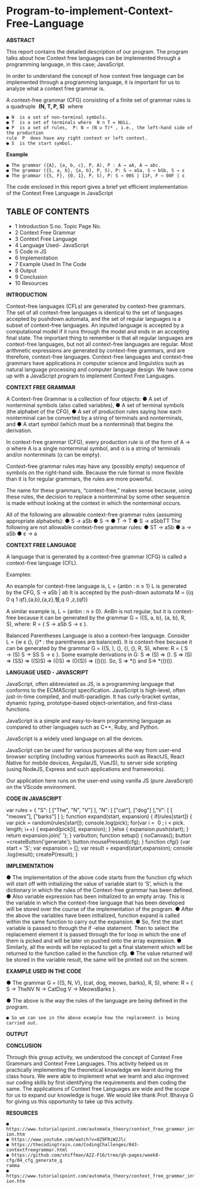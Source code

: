 # Program-to-implement-Context-Free-Language


**ABSTRACT**

This report contains the detailed description of our program. The program talks about
how Context free languages can be implemented through a programming language, in
this case; JavaScript.

In order to understand the concept of how context free language can be implemented
through a programming language, it is important for us to analyze what a context free
grammar is.

A context-free grammar (CFG) consisting of a finite set of grammar rules is a
quadruple ​ **(N, T, P, S)** ​ where

```
● N ​ is a set of non-terminal symbols.
● T ​ is a set of terminals where ​ N ∩ T = NULL.
● P ​ is a set of rules, ​ P: N → (N ∪ T)* ​, i.e., the left-hand side of the production
rule ​ P ​ does have any right context or left context.
● S ​ is the start symbol.
```
**Example**

```
● The grammar ({A}, {a, b, c}, P, A), P : A → aA, A → abc.
● The grammar ({S, a, b}, {a, b}, P, S), P: S → aSa, S → bSb, S → ε
● The grammar ({S, F}, {0, 1}, P, S), P: S → 00S | 11F, F → 00F | ε
```
The code enclosed in this report gives a brief yet efficient implementation of the
Context Free Language in JavaScript




## TABLE OF CONTENTS

   - 1 Introduction S.no. Topic Page No.
   - 2 Context Free Grammar
   - 3 Context Free Language
   - 4 Language Used- JavaScript
   - 5 Code in JS
   - 6 Implementation
   - 7 Example Used In The Code
   - 8 Output
   - 9 Conclusion
   - 10 Resources


**INTRODUCTION**

Context-free languages (CFLs) are generated by context-free grammars. The set of all
context-free languages is identical to the set of languages accepted by pushdown
automata, and the set of regular languages is a subset of context-free languages. An
inputed language is accepted by a computational model if it runs through the model
and ends in an accepting final state.
The important thing to remember is that all regular languages are context-free
languages, but not all context-free languages are regular. Most arithmetic expressions
are generated by context-free grammars, and are therefore, context-free languages.
Context-free languages and context-free grammars have applications in computer
science and linguistics such as natural language processing and computer language
design.
We have come up with a JavaScript program to implement Context Free Languages.




**CONTEXT FREE GRAMMAR**

A Context-free Grammar is a collection of four objects:
● A set of nonterminal symbols (also called variables),
● A set of terminal symbols (the alphabet of the CFG),
● A set of production rules saying how each nonterminal can be converted by a
string of terminals and nonterminals, and
● A start symbol (which must be a nonterminal) that begins the derivation.

In context-free grammar (CFG), every production rule is of the form of
A → α
where A is a single nonterminal symbol, and α is a string of terminals and/or
nonterminals (α can be empty).

Context-free grammar rules may have any (possibly empty) sequence of symbols on
the right-hand side. Because the rule format is more flexible than it is for regular
grammars, the rules are more powerful.

The name for these grammars, “context-free,” makes sense because, using these rules,
the decision to replace a nonterminal by some other sequence is made without looking
at the context in which the nonterminal occurs.

All of the following are allowable context-free grammar rules (assuming appropriate
alphabets):
● S → aSb
● S →
● T → T
● S → aSbbTT
The following are not allowable context-free grammar rules:
● ST → aSb
● a → aSb
● ε → a



**CONTEXT FREE LANGUAGE**

A language that is generated by a context-free grammar (CFG) is called a context-free
language (CFL).

Examples:

An example for context-free language is, L = {a​n​b​n​ : n ≥ 1}
L is generated by the CFG, S -> aSb | ab
It is accepted by the push-down automata M = ({q​ 0 ​q​ 1 ​q​f​},{a,b},{a,z},훿,q​ 0 ​,z,{q​f​})

A similar example is, L = {a​n​b​n : n ≥ 0}. A​n​B​n is not regular, but it is context-free
because it can be generated by the grammar G = ({S, a, b}, {a, b}, R, S), where:
R = { S → aSb
S → ε }.

Balanced Parentheses Language is also a context-free language.
Consider L = {w ​ε {), (}* : the parentheses are balanced}. It is context-free because it
can be generated by the grammar G = ({S, ), (}, {), (}, R, S), where:
R = { S → (S)
S → SS
S → ε }.
Some example derivations in G:
S ⇒ (S) ⇒ ().
S ⇒ (S) ⇒ (SS) ⇒ ((S)S) ⇒ (()S) ⇒ (()(S)) ⇒ (()()).
So, S ⇒ *() and S⇒ *(()()).



**LANGUAGE USED - JAVASCRIPT**

JavaScript, often abbreviated as JS, is a programming language that conforms to the
ECMAScript specification. JavaScript is high-level, often just-in-time compiled, and
multi-paradigm. It has curly-bracket syntax, dynamic typing, prototype-based
object-orientation, and first-class functions.

JavaScript is a simple and easy-to-learn programming language as compared to other
languages such as C++, Ruby, and Python.

JavaScript is a widely used language on all the devices.

JavaScript can be used for various purposes all the way from user-end browser
scripting (including various frameworks such as ReactJS, React Native for mobile
devices, AngularJS, VueJS), to server side scripting (using NodeJS, Express and such
applications and frameworks).

Our application here runs on the user-end using vanilla JS (pure JavaScript) on the
VScode environment.




**CODE IN JAVASCRIPT**

var​ ​rules​ = {
​"S"​:​ [
[​"The"​, ​"N"​, ​"V"​]
],
​"N"​:​ [
[​"cat"​],
[​"dog"​] ],
​"V"​:​ [
[​"meows"​],
[​"barks"​] ]
};
function​ ​expand​(​start​, ​expansion​) {
​if​ (​rules​[​start​]) {
​var​ ​pick​ = ​random​(​rules​[​start​]);
​console​.​log​(​pick​);
​for​ (​var​ ​i​ = ​ 0 ​; ​i​ < ​pick​.​length​; ​i​++) {
​expand​(​pick​[​i​], ​expansion​);
}
} ​else​ {
​expansion​.​push​(​start​);
}
​return​ ​expansion​.​join​(​' '​);
}
var​ ​button​;
function​ ​setup​() {
​noCanvas​();
​button​ = ​createButton​(​'generate'​);
​button​.​mousePressed​(​cfg​);
}
function​ ​cfg​() {
​var​ ​start​ = ​'S'​;
​var​ ​expansion​ = [];
​var​ ​result​ = ​expand​(​start​, ​expansion​);
​console​.​log​(​result​);
​createP​(​result​);
}


**IMPLEMENTATION**

● The implementation of the above code starts from the function cfg which will
start off with initializing the value of variable start to ‘S’, which is the
dictionary in which the rules of the Context-free grammar has been defined.
● Also variable expression has been initialized to an empty array. This is the
variable in which the context-free language that has been developed will be
stored over the course of the implementation of the program.
● After the above the variables have been initialized, function expand is called
within the same function to carry out the expansion.
● So, first the start variable is passed to through the if -else statement. Then to
select the replacement element it is passed through the for loop in which the
one of them is picked and will be later on pushed onto the array expression.
● Similarly, all the words will be replaced to get a final statement which will be
returned to the function called in the function cfg.
● The value returned will be stored in the variable result, the same will be printed
out on the screen.




**EXAMPLE USED IN THE CODE**

● The grammar G = ({S, N, V}, {cat, dog, meows, barks}, R, S), where:
R = { S → TheNV
N → CatDog
V → MeowsBarks }.

● The above is the way the rules of the language are being defined in the
program.

```
● So we can see in the above example how the replacement is being
carried out.
```

**OUTPUT**


**CONCLUSION**

Through this group activity, we understood the concept of Context Free Grammars
and Context Free Languages. This activity helped us in practically implementing the
theoretical knowledge we learnt during the class hours.
We were able to implement what we learnt and also improved our coding skills by
first identifying the requirements and then coding the same. The applications of
Context free Languages are wide and the scope for us to expand our knowledge is
huge. We would like thank Prof. Bhavya G for giving us this opportunity to take up
this activity.

**RESOURCES**

```
● https://www.tutorialspoint.com/automata_theory/context_free_grammar_introduct
ion.htm
● https://www.youtube.com/watch?v=8Z9FRiW2Jlc
● https://thecodingtrain.com/CodingChallenges/043-contextfreegrammar.html
● https://github.com/shiffman/A2Z-F16/tree/gh-pages/week8-cfg/04_cfg_generate_g
ramma
● https://www.tutorialspoint.com/automata_theory/context_free_grammar_introduct
ion.htm
```



